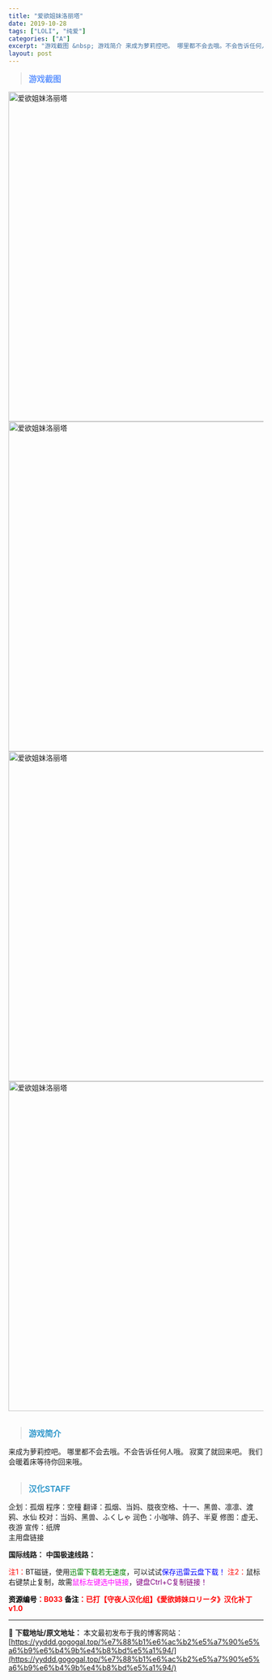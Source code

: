 ```yaml
---
title: "爱欲姐妹洛丽塔"
date: 2019-10-28
tags: ["LOLI", "纯爱"]
categories: ["A"]
excerpt: "游戏截图 &nbsp; 游戏简介 来成为萝莉控吧。 哪里都不会去哦。不会告诉任何人哦。 寂寞了就回来吧。 我们会暖着床等待你回来哦。 &nbsp; 汉化STAFF 企划：孤烟 程序：空穜 翻译：孤烟、当妈、胧夜空格、十一、黑兽、凛凛、渡鸦、水仙 校对：当妈、黑兽、ふくしゃ 润色：小咖啡、鸽子、半夏 &hellip;"
layout: post
---
```


<div>
<blockquote><b><span style="font-size: 12pt; color: #6699ff;">游戏截图</span></b></blockquote>
<div><img title="点击放大" src="https://yyddd.gogogal.top/wp-content/uploads/2025/04/20250412_67fa18baacc53.webp" alt="爱欲姐妹洛丽塔" width="650" /></div>
<div><img title="点击放大" src="https://yyddd.gogogal.top/wp-content/uploads/2025/04/20250412_67fa18bccf909.webp" alt="爱欲姐妹洛丽塔" width="650" /></div>
<div><img title="点击放大" src="https://yyddd.gogogal.top/wp-content/uploads/2025/04/20250412_67fa18be66198.webp" alt="爱欲姐妹洛丽塔" width="650" /></div>
<div><img title="点击放大" src="https://yyddd.gogogal.top/wp-content/uploads/2025/04/20250412_67fa18bfdba53.webp" alt="爱欲姐妹洛丽塔" width="650" /></div>
&nbsp;
<blockquote><b><span style="font-size: 12pt; color: #3399cc;">游戏简介</span></b></blockquote>
<div>来成为萝莉控吧。
哪里都不会去哦。不会告诉任何人哦。
寂寞了就回来吧。
我们会暖着床等待你回来哦。</div>
&nbsp;
<blockquote><b><span style="font-size: 12pt; color: #3399cc;">汉化STAFF</span></b></blockquote>
<div>企划：孤烟
程序：空穜
翻译：孤烟、当妈、胧夜空格、十一、黑兽、凛凛、渡鸦、水仙
校对：当妈、黑兽、ふくしゃ
润色：小咖啡、鸽子、半夏
修图：虚无、夜游
宣传：纸牌</div>
</div>
<div class="panel panel-primary">
<div class="panel-heading">主用盘链接</div>
<div class="panel-body">

<b>国际线路：</b>
<b>中国极速线路：</b>


<span style="color: #ff0000;">注1：</span>BT磁链，使用<span style="color: #008000;">迅雷下载若无速度</span>，可以试试<span style="color: #0000ff;">保存迅雷云盘下载！</span>
<span style="color: #ff0000;">注2：</span>鼠标右键禁止复制，故需<span style="color: #ff00ff;">鼠标左键选中链接</span>，<span style="color: #800080;">键盘Ctrl+C复制链接！</span>

</div>
<div class="panel-footer"><span style="color: #ff0000;"><b><span style="color: #000000;">资源编号</span>：B033</b></span>
<span style="color: #ff0000;"><b><span style="color: #000000;">备注</span>：已打【守夜人汉化组】《愛欲姉妹ロリータ》汉化补丁v1.0</b></span></div>
</div>

---
📖 **下载地址/原文地址：** 本文最初发布于我的博客网站：[https://yyddd.gogogal.top/%e7%88%b1%e6%ac%b2%e5%a7%90%e5%a6%b9%e6%b4%9b%e4%b8%bd%e5%a1%94/](https://yyddd.gogogal.top/%e7%88%b1%e6%ac%b2%e5%a7%90%e5%a6%b9%e6%b4%9b%e4%b8%bd%e5%a1%94/)
